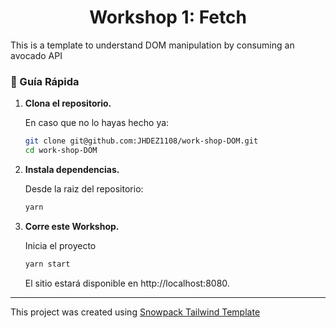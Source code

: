 <h1 align="center">
Workshop 1: Fetch
</h1>

This is a template to understand DOM manipulation 
          by consuming an avocado API  

### 🤖 Guía Rápida

1.  **Clona el repositorio.**

    En caso que no lo hayas hecho ya: 

    ```sh
    git clone git@github.com:JHDEZ1108/work-shop-DOM.git
    cd work-shop-DOM
    ```
    
1.  **Instala dependencias.**

    Desde la raiz del repositorio:

    ```sh
    yarn
    ```

1.  **Corre este Workshop.**

    Inicia el proyecto

    ```sh
    yarn start
    ```

    El sitio estará disponible en http://localhost:8080.
    
--------

This project was created using [Snowpack Tailwind Template](#quick-start)
